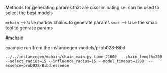 Methods for generating params that are discriminating i.e. can be used to select the best models


`mchain` --> Use markov chains to generate params
`smac`   --> Use the smac tool to genrate params



#mchain

example run from the instancegen-models/prob028-Bibd

````
../../instancegen/mchain/chain_main.py time 21600  --chain_length=200 --select_radius=15 --influence_radius=15 --model_timeout=1200  --essence=prob028-Bibd.essence
````